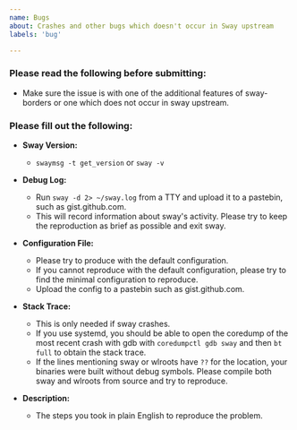 ```yaml
---
name: Bugs
about: Crashes and other bugs which doesn't occur in Sway upstream
labels: 'bug'

---
```


### Please read the following before submitting:
- Make sure the issue is with one of the additional features of sway-borders or one which does not occur in sway upstream.

### Please fill out the following:
- **Sway Version:**
  - `swaymsg -t get_version` or `sway -v`

- **Debug Log:**
  - Run `sway -d 2> ~/sway.log` from a TTY and upload it to a pastebin, such as gist.github.com.
  - This will record information about sway's activity. Please try to keep the reproduction as brief as possible and exit sway.

- **Configuration File:**
  - Please try to produce with the default configuration.
  - If you cannot reproduce with the default configuration, please try to find the minimal configuration to reproduce.
  - Upload the config to a pastebin such as gist.github.com.

- **Stack Trace:**
  - This is only needed if sway crashes.
  - If you use systemd, you should be able to open the coredump of the most recent crash with gdb with
    `coredumpctl gdb sway` and then `bt full` to obtain the stack trace.
  - If the lines mentioning sway or wlroots have `??` for the location, your binaries were built without debug symbols. Please compile both sway and wlroots from source and try to reproduce.

- **Description:**
  - The steps you took in plain English to reproduce the problem.
